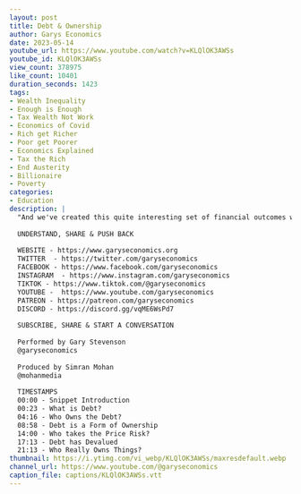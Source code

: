 ```yaml
---
layout: post
title: Debt & Ownership
author: Garys Economics
date: 2023-05-14
youtube_url: https://www.youtube.com/watch?v=KLQlOK3AWSs
youtube_id: KLQlOK3AWSs
view_count: 378975
like_count: 10401
duration_seconds: 1423
tags:
- Wealth Inequality
- Enough is Enough
- Tax Wealth Not Work
- Economics of Covid
- Rich get Richer
- Poor get Poorer
- Economics Explained
- Tax the Rich
- End Austerity
- Billionaire
- Poverty
categories:
- Education
description: |
  "And we've created this quite interesting set of financial outcomes where we've really, really rewarded people who took quite risky economic actions, which is to take on huge amounts of debt and to buy huge amounts of assets and take huge amounts of price risk but they have made money because prices have gone up."
  
  UNDERSTAND, SHARE & PUSH BACK
  
  WEBSITE - https://www.garyseconomics.org
  TWITTER  - https://twitter.com/garyseconomics
  FACEBOOK - https://www.facebook.com/garyseconomics
  INSTAGRAM  - https://www.instagram.com/garyseconomics
  TIKTOK - https://www.tiktok.com/@garyseconomics
  YOUTUBE -  https://www.youtube.com/garyseconomics
  PATREON - https://patreon.com/garyseconomics
  DISCORD - https://discord.gg/vqME6WsPd7
  
  SUBSCRIBE, SHARE & START A CONVERSATION
  
  Performed by Gary Stevenson
  @garyseconomics
  
  Produced by Simran Mohan
  @mohanmedia
  
  TIMESTAMPS
  00:00 - Snippet Introduction
  00:23 - What is Debt?
  04:16 - Who Owns the Debt?
  08:58 - Debt is a Form of Ownership
  14:00 - Who takes the Price Risk?
  17:13 - Debt has Devalued
  21:13 - Who Really Owns Things?
thumbnail: https://i.ytimg.com/vi_webp/KLQlOK3AWSs/maxresdefault.webp
channel_url: https://www.youtube.com/@garyseconomics
caption_file: captions/KLQlOK3AWSs.vtt
---
```

